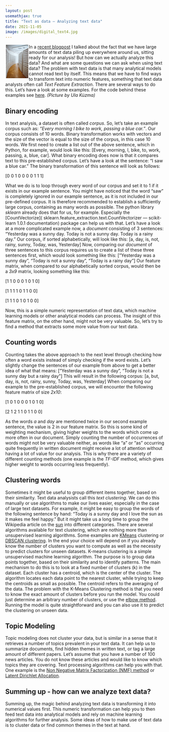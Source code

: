 ```yaml
---
layout: post
usemathjax: true 
title: "Text as data – Analyzing text data"
date: 2021-11-05
image: /images/digital_text4.jpg
---
```


<img src="/images/digital_text4.jpg" alt="automation" style="float:left;margin: 2px 2px 2px 2px;max-width:14%;"/>

In a [recent blogpost](https://brittarude.github.io/blog/2021/06/27/text-as-data) I talked about the fact that we have large amounts of text data piling up everywhere around us, sitting ready for our analysis! But how can we actually analyze this data? And what are some questions we can ask when using text data? The problem with text data is that many analytical models cannot read text by itself. This means that we have to find ways to transform text into numeric features, something that text data analysts often call *Text Feature Extraction*. There are several ways to do this. Let’s have a look at some examples. For the code behind these examples see [here]( https://sanjayasubedi.com.np/nlp/nlp-feature-extraction/). *(Picture by Ula Kúzma)*

## Binary encoding 

In text analysis, a dataset is often called *corpus*. So, let’s take an example corpus such as: *“Every morning I bike to work, passing a blue car.”*. Our corpus consists of 10 words. Binary transformation works with vectors and the size of the vector is equal to the size of the corpus, in this case 10 words. We first need to create a list out of the above sentence, which in Python, for example, would look like this: 
[Every, morning, I, bike, to, work, passing, a, blue, car]. 
What binary encoding does now is that it compares text to this pre-established corpus. Let’s have a look at the sentence: “I saw a blue car.” The binary transformation of this sentence will look as follows: 

[0 0 1 0 0 0 0 1 1 1]    

What we do is to loop through every word of our corpus and set it to 1 if it exists in our example sentence. You might have noticed that the word “saw” is completely ignored in our example sentence, as it is not included in our pre-defined corpus. It is therefore recommended to establish a sufficiently large corpus, containing as many words as possible. The python library *sklearn* already does that for us, for example. Especially the [CountVectorize]( sklearn.feature_extraction.text.CountVectorizer — scikit-learn 1.0.1 documentation) package can help us with that. Let’s have a look at a more complicated example now, a *document* consisting of 3 sentences: “Yesterday was a sunny day. Today is not a sunny day. Today is a rainy day.” Our corpus, if sorted alphabetically, will look like this: 
[a, day, is, not, rainy, sunny, Today, was, Yesterday]
Now, comparing our *document* of three sentences to this corpus requires us to create a list of these three sentences first, which would look something like this: 
[“Yesterday was a sunny day”, “Today is not a sunny day”, “Today is a rainy day”]
Our feature matrix, when compared to our alphabetically sorted corpus, would then be a *3x9* matrix, looking something like this: 

[1 1 0 0 0 1 0 1 0] 

[1 1 1 1  0 1 1 0 0] 

[1 1 1 0 1 0 1 0 0] 

Now, this is a simple numeric representation of text data, which machine learning models or other analytical models can process. The insight of this feature matrix, on the other hand, might not be very valuable. So, let’s try to find a method that extracts some more value from our text data. 

## Counting words

Counting takes the above approach to the next level through checking how often a word exists instead of simply checking if the word exists. Let’s slightly change the sentences of our example from above to get a better idea of what that means: 
[“Yesterday was a sunny day”, “Today is not a sunny day but a rainy day”]
This will result in the following corpus: 
[a, but, day, is, not, rainy, sunny, Today, was, Yesterday]
When comparing our example to the pre-established corpus, we will encounter the following feature matrix of size *2x10*: 

[1 0 1 0 0 0 1 0 1 0] 

[2 1 2 1 1  0 1 1 0 0]

As the words *a* and *day* are mentioned twice in our second example sentence, the value is 2 in our feature matrix. So this is some kind of weighting mechanism, giving higher weights to the words which come up more often in our document. 
Simply counting the number of occurrences of words might not be very valuable neither, as words like “a” or “as” occurring quite frequently in written document might receive a lot of attention without having a lot of value for our analysis. This is why there are a variety of different counting methods (one example is the *TF-IDF* method, which gives higher weight to words occurring less frequently).  

## Clustering words 

Sometimes it might be useful to group different items together, based on their similarity. Text data analysists call this *text clustering*. We can do this manually or use algorithms to make our lives easier, especially in the case of large text datasets. For example, it might be easy to group the words of the following sentence by hand: “Today is a sunny day and I love the sun as it makes me feel happy.” But it might take us a long time to group the Wikipedia article on the [sun]( https://en.wikipedia.org/wiki/Sun) into different categories. 
There are several algorithms available for text clustering, which are nothing more than unsupervised learning algorithms. Some examples are [KMeans](https://towardsdatascience.com/understanding-k-means-clustering-in-machine-learning-6a6e67336aa1) clustering or [DBSCAN clustering]( https://www.machinecurve.com/index.php/2020/12/09/performing-dbscan-clustering-with-python-and-scikit-learn/). In the end your choice will depend on if you already know the number of clusters you want to compute as well as the necessity to predict clusters for unseen datasets. 
K-means clustering is a simple unsupervised machine learning algorithm. The purpose is to group data points together, based on their similarity and to identify patterns. The main mechanism to do this is to look at a fixed number of clusters (k) in the dataset. Each cluster has a centroid, which is the center of the cluster. The algorithm locates each data point to the nearest cluster, while trying to keep the centroids as small as possible. The centroid refers to the averaging of the data. 
The problem with the K-Means Clustering method is that you need to know the exact amount of clusters before you run the model. You could just determine an arbitrary number of clusters, or use the [elbow method]( https://pythonprogramminglanguage.com/kmeans-elbow-method/). Running the model is quite straightforward and you can also use it to predict the clustering on unseen data. 

## Topic Modeling 

Topic modeling does not cluster your data, but is similar in a sense that it retrieves a number of topics prevalent in your text data. It can help us to summarize documents, find hidden themes in written text, or tag a large amount of different papers. Let’s assume that you have a number of 100 news articles. You do not know these articles and would like to know which topics they are covering. Text processing algorithms can help you with that. One example is the [Non Negative Matrix Factorization (NMF) method]( https://sanjayasubedi.com.np/nlp/nlp-with-python-topic-modeling/) or [Latent Dirichlet Allocation]( https://sanjayasubedi.com.np/nlp/nlp-with-python-topic-modeling/). 

## Summing up - how can we analyze text data? 

Summing up, the magic behind analyzing text data is transforming it into numerical values first. This numeric transformation can help you to then feed text data into analytical models and rely on machine learning algorithms for further analysis. Some ideas of how to make use of text data is to cluster data or find common themes in the text at hand.  
